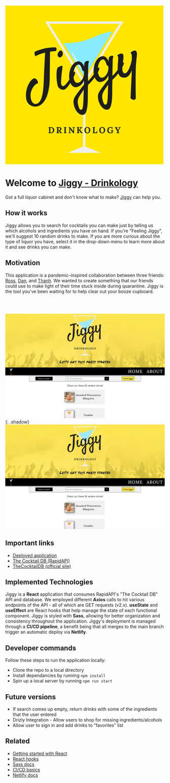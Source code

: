 ![Jiggy logo](./src/assets/Jiggy.png)

# Welcome to [Jiggy - Drinkology](https://jiggydrinkology.netlify.app/) 

Got a full liquor cabinet and don't know what to make? [Jiggy](https://jiggydrinkology.netlify.app/) can help you. 

## How it works

Jiggy allows you to search for cocktails you can make just by telling us which alcohols and ingredients you have on hand. If you're "Feeling Jiggy", we'll suggest 10 random drinks to make. If you are more curious about the type of liquor you have, select it in the drop-down menu to learn more about it and see drinks you can make. 

## Motivation 

This application is a pandemic-inspired collaboration between three friends: [Ross](https://northross.github.io/), [Dan](https://danpowers24.github.io/), and [Thanh](https://tn-space.github.io/). We wanted to create something that our friends could use to make light of their time stuck inside during quarantine. Jiggy is the tool you've been waiting for to help clear out your booze cupboard.

<br/>
<br/>

![Jiggy logo](./src/assets/Jiggy_screenshot_v2.png){: .shadow}
<kbd><img src="./src/assets/Jiggy_screenshot_v2.png" alt="Jiggy Screenshot"
	title="Jiggy Screenshot" /></kbd>

## Important links
- [Deployed application](https://jiggydrinkology.netlify.app/)
- [The Cocktail DB (RapidAPI)](https://rapidapi.com/thecocktaildb/api/the-cocktail-db)
- [TheCocktailDB (official site)](https://www.thecocktaildb.com/)

## Implemented Technologies

Jiggy is a **React** application that consumes RapidAPI's "The Cocktail DB" API and database. We employed different **Axios** calls to hit various endpoints of the API - all of which are GET requests (v2.x). **useState** and **useEffect** are React hooks that help manage the state of each functional component. Jiggy is styled with **Sass**, allowing for better organization and consistency throughout the application. Jiggy's deployment is managed through a  **CI/CD pipeline**, a benefit being that all merges to the main branch trigger an automatic deploy via **Netlify**. 

## Developer commands

Follow these steps to run the application locally: 
- Clone the repo to a local directory
- Install dependancies by running ```npm install``` 
- Spin up a local server by running ```npm run start```

## Future versions

- If search comes up empty, return drinks with some of the ingredients that the user entered
- Drizly Integration - Allow users to shop for missing ingredients/alcohols
- Allow user to sign in and add drinks to "favorites" list

## Related
- [Getting started with React](https://reactjs.org/docs/getting-started.html)
- [React hooks](https://reactjs.org/docs/hooks-intro.html)
- [Sass docs](https://sass-lang.com/documentation)
- [CI/CD basics](https://www.infoworld.com/article/3271126/what-is-cicd-continuous-integration-and-continuous-delivery-explained.html)
- [Netlify docs](https://docs.netlify.com/?_ga=2.77197589.1859320663.1602972885-1642630294.1599665819)